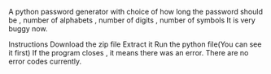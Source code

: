 A python password generator with choice of how long the password should be , number of alphabets , number of digits , number of symbols
It is very buggy now.

Instructions
Download the zip file
Extract it
Run the python file(You can see it first)
If the program closes , it means there was an error.
There are no error codes currently.
